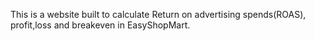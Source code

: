 This is a website built to calculate Return on advertising spends(ROAS), profit,loss and breakeven in EasyShopMart.

